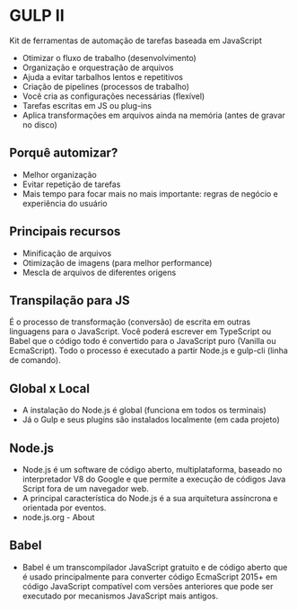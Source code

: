 # GULP II

Kit de ferramentas de automação de tarefas baseada em JavaScript

- Otimizar o fluxo de trabalho (desenvolvimento)
- Organização e orquestração de arquivos
- Ajuda a evitar tarbalhos lentos e repetitivos
- Criação de pipelines (processos de trabalho)
- Você cria as configurações necessárias (flexível)
- Tarefas escritas em JS ou plug-ins
- Aplica transformações em arquivos ainda na memória (antes de gravar no disco)

## Porquê automizar?

- Melhor organização
- Evitar repetição de tarefas
- Mais tempo para focar mais no mais importante: regras de negócio e experiência do usuário

## Principais recursos

- Minificação de arquivos
- Otimização de imagens (para melhor performance)
- Mescla de arquivos de diferentes origens

## Transpilação para JS

É o processo de transformação (conversão) de escrita em outras linguagens para o JavaScript. Você poderá escrever em TypeScript ou Babel que o código todo é convertido para 
o JavaScript puro (Vanilla ou EcmaScript). Todo o processo é executado a partir Node.js e gulp-cli (linha de comando).

## Global x Local

- A instalação do Node.js é global (funciona em todos os terminais)
- Já o Gulp e seus plugins são instalados localmente (em cada projeto)

## Node.js

- Node.js é um software de código aberto, multiplataforma, baseado no interpretador V8 do Google e que permite a execução de códigos Java Script fora de um navegador web.
- A principal característica do Node.js é a sua arquitetura assíncrona e orientada por eventos.
- node.js.org - About

## Babel

- Babel é um transcompilador JavaScript gratuito e de código aberto que é usado principalmente para converter  código EcmaScript 2015+ em código JavaScript compatível com
  versões anteriores que pode ser executado por mecanismos JavaScript mais antigos.
